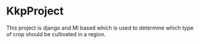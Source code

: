 # KkpProject
This project is django and Ml based which is used to determine which type of crop should be cultivated in a region. 

